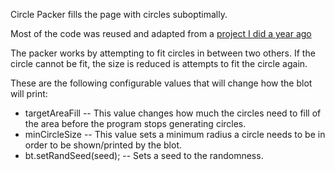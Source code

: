 Circle Packer fills the page with circles suboptimally.

Most of the code was reused and adapted from a [project I did a year ago](https://github.com/Brelee2222/CLUCK/blob/main/src/frontend/dash/circlePacker.ts)

The packer works by attempting to fit circles in between two others. If the circle cannot be fit, the size is reduced is attempts to fit the circle again.

These are the following configurable values that will change how the blot will print:<br />
* targetAreaFill -- This value changes how much the circles need to fill of the area before the program stops generating circles.
* minCircleSize -- This value sets a minimum radius a circle needs to be in order to be shown/printed by the blot.
* bt.setRandSeed(seed); -- Sets a seed to the randomness.

